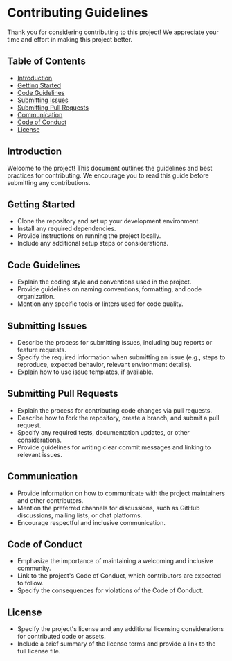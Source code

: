 # Contributing Guidelines

Thank you for considering contributing to this project! We appreciate your time and effort in making this project better.

## Table of Contents
- [Introduction](#introduction)
- [Getting Started](#getting-started)
- [Code Guidelines](#code-guidelines)
- [Submitting Issues](#submitting-issues)
- [Submitting Pull Requests](#submitting-pull-requests)
- [Communication](#communication)
- [Code of Conduct](#code-of-conduct)
- [License](#license)

## Introduction
Welcome to the project! This document outlines the guidelines and best practices for contributing. We encourage you to read this guide before submitting any contributions.

## Getting Started
- Clone the repository and set up your development environment.
- Install any required dependencies.
- Provide instructions on running the project locally.
- Include any additional setup steps or considerations.

## Code Guidelines
- Explain the coding style and conventions used in the project.
- Provide guidelines on naming conventions, formatting, and code organization.
- Mention any specific tools or linters used for code quality.

## Submitting Issues
- Describe the process for submitting issues, including bug reports or feature requests.
- Specify the required information when submitting an issue (e.g., steps to reproduce, expected behavior, relevant environment details).
- Explain how to use issue templates, if available.

## Submitting Pull Requests
- Explain the process for contributing code changes via pull requests.
- Describe how to fork the repository, create a branch, and submit a pull request.
- Specify any required tests, documentation updates, or other considerations.
- Provide guidelines for writing clear commit messages and linking to relevant issues.

## Communication
- Provide information on how to communicate with the project maintainers and other contributors.
- Mention the preferred channels for discussions, such as GitHub discussions, mailing lists, or chat platforms.
- Encourage respectful and inclusive communication.

## Code of Conduct
- Emphasize the importance of maintaining a welcoming and inclusive community.
- Link to the project's Code of Conduct, which contributors are expected to follow.
- Specify the consequences for violations of the Code of Conduct.

## License
- Specify the project's license and any additional licensing considerations for contributed code or assets.
- Include a brief summary of the license terms and provide a link to the full license file.
